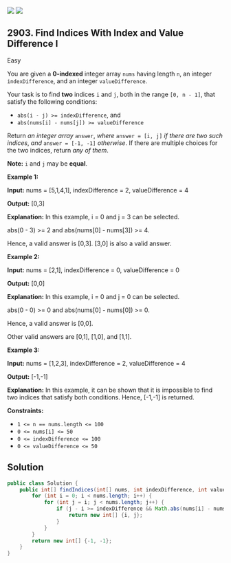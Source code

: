 [![](https://img.shields.io/github/stars/javadev/LeetCode-in-Java?label=Stars&style=flat-square)](https://github.com/javadev/LeetCode-in-Java)
[![](https://img.shields.io/github/forks/javadev/LeetCode-in-Java?label=Fork%20me%20on%20GitHub%20&style=flat-square)](https://github.com/javadev/LeetCode-in-Java/fork)

## 2903\. Find Indices With Index and Value Difference I

Easy

You are given a **0-indexed** integer array `nums` having length `n`, an integer `indexDifference`, and an integer `valueDifference`.

Your task is to find **two** indices `i` and `j`, both in the range `[0, n - 1]`, that satisfy the following conditions:

*   `abs(i - j) >= indexDifference`, and
*   `abs(nums[i] - nums[j]) >= valueDifference`

Return _an integer array_ `answer`, _where_ `answer = [i, j]` _if there are two such indices_, _and_ `answer = [-1, -1]` _otherwise_. If there are multiple choices for the two indices, return _any of them_.

**Note:** `i` and `j` may be **equal**.

**Example 1:**

**Input:** nums = [5,1,4,1], indexDifference = 2, valueDifference = 4

**Output:** [0,3]

**Explanation:** In this example, i = 0 and j = 3 can be selected. 

abs(0 - 3) >= 2 and abs(nums[0] - nums[3]) >= 4. 

Hence, a valid answer is [0,3]. [3,0] is also a valid answer.

**Example 2:**

**Input:** nums = [2,1], indexDifference = 0, valueDifference = 0

**Output:** [0,0]

**Explanation:** In this example, i = 0 and j = 0 can be selected. 

abs(0 - 0) >= 0 and abs(nums[0] - nums[0]) >= 0. 

Hence, a valid answer is [0,0].

Other valid answers are [0,1], [1,0], and [1,1].

**Example 3:**

**Input:** nums = [1,2,3], indexDifference = 2, valueDifference = 4

**Output:** [-1,-1]

**Explanation:** In this example, it can be shown that it is impossible to find two indices that satisfy both conditions. Hence, [-1,-1] is returned.

**Constraints:**

*   `1 <= n == nums.length <= 100`
*   `0 <= nums[i] <= 50`
*   `0 <= indexDifference <= 100`
*   `0 <= valueDifference <= 50`

## Solution

```java
public class Solution {
    public int[] findIndices(int[] nums, int indexDifference, int valueDifference) {
        for (int i = 0; i < nums.length; i++) {
            for (int j = i; j < nums.length; j++) {
                if (j - i >= indexDifference && Math.abs(nums[i] - nums[j]) >= valueDifference) {
                    return new int[] {i, j};
                }
            }
        }
        return new int[] {-1, -1};
    }
}
```
